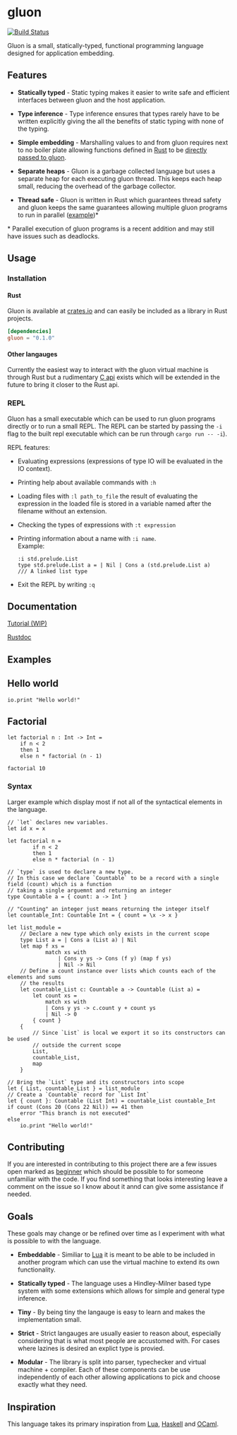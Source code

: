 # gluon
[![Build Status](https://travis-ci.org/Marwes/gluon.svg?branch=master)](https://travis-ci.org/Marwes/gluon)

Gluon is a small, statically-typed, functional programming language designed for application embedding.

## Features

* **Statically typed** - Static typing makes it easier to write safe and efficient interfaces between gluon and the host application.

* **Type inference** - Type inference ensures that types rarely have to be written explicitly giving the all the benefits of static typing with none of the typing.

* **Simple embedding** - Marshalling values to and from gluon requires next to no boiler plate allowing functions defined in [Rust][] to be [directly passed to gluon][easy_embed].

* **Separate heaps** - Gluon is a garbage collected language but uses a separate heap for each executing gluon thread. This keeps each heap small, reducing the overhead of the garbage collector.

* **Thread safe** - Gluon is written in Rust which guarantees thread safety and gluon keeps the same guarantees allowing multiple gluon programs to run in parallel ([example][parallel])\*

[easy_embed]:https://github.com/Marwes/embed_lang/blob/master/TUTORIAL.md#embedding-api
[parallel]:https://github.com/Marwes/gluon/blob/master/tests/parallel.rs

\* Parallel execution of gluon programs is a recent addition and may still have issues such as deadlocks.

## Usage

### Installation

#### Rust
Gluon is available at [crates.io](https://crates.io/crates/gluon) and can easily be included as a library in Rust projects.

```toml
[dependencies]
gluon = "0.1.0"
```

#### Other langauges
Currently the easiest way to interact with the gluon virtual machine is through Rust but a rudimentary [C api][] exists which will be extended in the future to bring it closer to the Rust api.

[C api]: https://github.com/Marwes/gluon/blob/master/src/c_api.rs

### REPL
Gluon has a small executable which can be used to run gluon programs directly or to run a small REPL. The REPL can be started by passing the `-i` flag to the built repl executable which can be run through `cargo run -- -i`).

REPL features:
* Evaluating expressions (expressions of type IO will be evaluated in the IO context).
* Printing help about available commands with `:h`
* Loading files with `:l path_to_file` the result of evaluating the expression in the loaded file is stored in a variable named after the filename without an extension.
* Checking the types of expressions with `:t expression`
*   Printing information about a name with `:i name`.<br>
    Example:

        :i std.prelude.List
        type std.prelude.List a = | Nil | Cons a (std.prelude.List a)
        /// A linked list type
        
* Exit the REPL by writing `:q`

## Documentation

[Tutorial (WIP)](https://github.com/Marwes/gluon/blob/master/TUTORIAL.md)

[Rustdoc](https://marwes.github.io/gluon/gluon/index.html)

## Examples

## Hello world

```f#,rust
io.print "Hello world!"
```

## Factorial

```f#,rust
let factorial n : Int -> Int =
    if n < 2
    then 1
    else n * factorial (n - 1)

factorial 10
```

### Syntax

Larger example which display most if not all of the syntactical elements in the language.

```f#,rust
// `let` declares new variables.
let id x = x

let factorial n =
        if n < 2
        then 1
        else n * factorial (n - 1)

// `type` is used to declare a new type.
// In this case we declare `Countable` to be a record with a single field (count) which is a function
// taking a single arguemnt and returning an integer
type Countable a = { count: a -> Int }

// "Counting" an integer just means returning the integer itself
let countable_Int: Countable Int = { count = \x -> x }

let list_module =
    // Declare a new type which only exists in the current scope
    type List a = | Cons a (List a) | Nil
    let map f xs =
            match xs with
                | Cons y ys -> Cons (f y) (map f ys)
                | Nil -> Nil
    // Define a count instance over lists which counts each of the elements and sums
    // the results
    let countable_List c: Countable a -> Countable (List a) =
        let count xs =
            match xs with
            | Cons y ys -> c.count y + count ys
            | Nil -> 0
        { count }
    {
        // Since `List` is local we export it so its constructors can be used
        // outside the current scope
        List,
        countable_List,
        map
    }

// Bring the `List` type and its constructors into scope
let { List, countable_List } = list_module
// Create a `Countable` record for `List Int`
let { count }: Countable (List Int) = countable_List countable_Int
if count (Cons 20 (Cons 22 Nil)) == 41 then
    error "This branch is not executed"
else
    io.print "Hello world!"
```

## Contributing

If you are interested in contributing to this project there are a few issues open marked as [beginner][] which should be possible to for someone unfamiliar with the code. If you find something that looks interesting leave a comment on the issue so I know about it annd can give some assistance if needed.

[beginner]:https://github.com/Marwes/gluon/labels/Beginner

## Goals
These goals may change or be refined over time as I experiment with what is possible to with the language.

* **Embeddable** - Similiar to [Lua][Lua] it is meant to be able to be included in another program which can use the virtual machine to extend its own functionality.

* **Statically typed** - The language uses a Hindley-Milner based type system with some extensions which allows for simple and general type inference.

* **Tiny** - By being tiny the langauge is easy to learn and makes the implementation small.

* **Strict** - Strict langauges are usually easier to reason about, especially considering that is what most people are accustomed with. For cases where lazines is desired an explict type is provied.

* **Modular** - The library is split into parser, typechecker and virtual machine + compiler. Each of these components can be use independently of each other allowing applications to pick and choose exactly what they need.

[prelude]:https://github.com/Marwes/gluon/blob/master/std/prelude.hs

## Inspiration

This language takes its primary inspiration from [Lua][Lua], [Haskell][Haskell] and [OCaml][OCaml].

[Lua]: http://www.lua.org
[Haskell]: http://www.haskell.org
[OCaml]: http://www.ocaml.org
[Rust]: http://www.rust-lang.org
